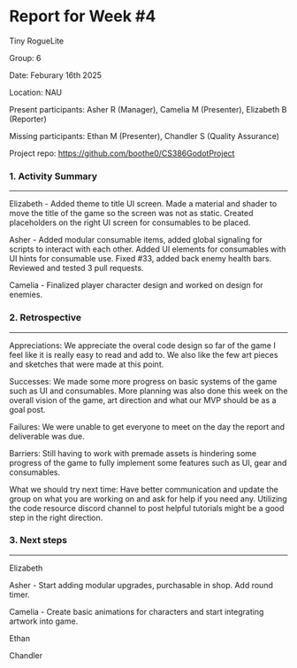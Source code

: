 # Report for Week #4
Tiny RogueLite

Group: 6

Date: Feburary 16th 2025

Location: NAU

Present participants: Asher R (Manager), Camelia M (Presenter), Elizabeth B (Reporter)

Missing participants: Ethan M (Presenter), Chandler S (Quality Assurance) 

Project repo: https://github.com/boothe0/CS386GodotProject

### 1. Activity Summary
****

Elizabeth - Added theme to title UI screen. Made a material and shader to move the title of the game so the screen
was not as static. Created placeholders on the right UI screen for consumables to be placed. 

Asher - Added modular consumable items, added global signaling for scripts to interact with each other. Added UI elements
for consumables with UI hints for consumable use. Fixed #33, added back enemy health bars. Reviewed and tested 3 pull requests.

Camelia - Finalized player character design and worked on design for enemies.

### 2. Retrospective
****

Appreciations: We appreciate the overal code design so far of the game I feel like it is really easy to read and add to. We
also like the few art pieces and sketches that were made at this point.

Successes: We made some more progress on basic systems of the game such as UI and consumables. More planning was also
done this week on the overall vision of the game, art direction and what our MVP should be as a goal post.

Failures: We were unable to get everyone to  meet on the day the report and deliverable was due.

Barriers: Still having to work with premade assets is hindering some progress of the game to fully implement some features
such as UI, gear and consumables.

What we should try next time: Have better communication and update the group on what you are working on and ask for help 
if you need any. Utilizing the code resource discord channel to post helpful tutorials might be a good step in the right
direction.

### 3. Next steps
****

Elizabeth

Asher - Start adding modular upgrades, purchasable in shop. Add round timer.

Camelia - Create basic animations for characters and start integrating artwork into game.

Ethan

Chandler

